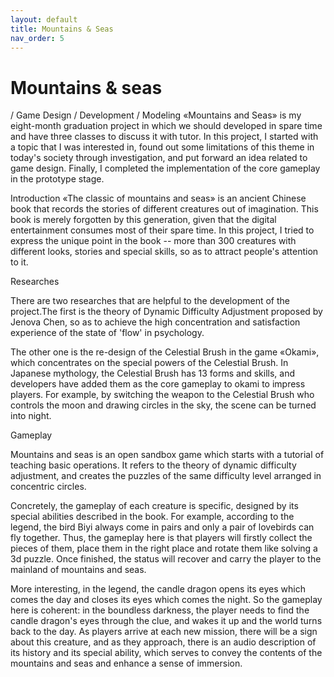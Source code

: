 ```yaml
---
layout: default
title: Mountains & Seas
nav_order: 5
---
```


# Mountains & seas

/ Game Design / Development / Modeling
«Mountains and Seas» is my eight-month graduation project in which we should developed in spare time and have three classes to discuss it with tutor. In this project, I started with a topic that I was interested in, found out some limitations of this theme in today's society through investigation, and put forward an idea related to game design. Finally, I completed the implementation of the core gameplay in the prototype stage.

Introduction
«The classic of mountains and seas» is an ancient Chinese book that records the stories of different creatures out of imagination. This book is merely forgotten by this generation, given that the digital entertainment consumes most of their spare time. In this project, I tried to express the unique point in the book -- more than 300 creatures with different looks, stories and special skills, so as to attract people's attention to it.

Researches

There are two researches that are helpful to the development of the project.The first is the theory of Dynamic Difficulty Adjustment proposed by Jenova Chen, so as to achieve the high concentration and satisfaction experience of the state of 'flow' in psychology. 

The other one is the re-design of the Celestial Brush in the game «Okami», which concentrates on the special powers of the Celestial Brush. In Japanese mythology, the Celestial Brush has 13 forms and skills, and developers have added them as the core gameplay to okami to impress players. For example, by switching the weapon to the Celestial Brush who controls the moon and drawing circles in the sky, the scene can be turned into night.

Gameplay

Mountains and seas is an open sandbox game which starts with a tutorial of teaching basic operations. It refers to the theory of dynamic difficulty adjustment, and creates the puzzles of the same difficulty level arranged in concentric circles.

Concretely, the gameplay of each creature is specific, designed by its special abilities described in the book. For example, according to the legend, the bird Biyi always come in pairs and only a pair of lovebirds can fly together. Thus, the gameplay here is that players will firstly collect the pieces of them, place them in the right place and rotate them like solving a 3d puzzle. Once finished, the status will recover and carry the player to the mainland of mountains and seas.

More interesting, in the legend, the candle dragon opens its eyes which comes the day and closes its eyes which comes the night. So the gameplay here is coherent: in the boundless darkness, the player needs to find the candle dragon's eyes through the clue, and wakes it up and the world turns back to the day. As players arrive at each new mission, there will be a sign about this creature, and as they approach, there is an audio description of its history and its special ability, which serves to convey the contents of the mountains and seas and enhance a sense of immersion.
